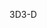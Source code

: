 <span data-ttu-id="02f0b-101">3D</span><span class="sxs-lookup"><span data-stu-id="02f0b-101">3-D</span></span>